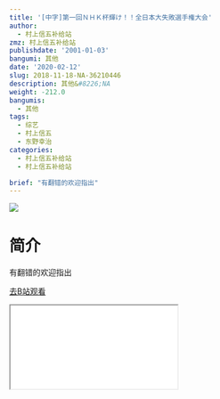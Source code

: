 ```yaml
---
title: '[中字]第一回ＮＨＫ杯輝け！！全日本大失敗選手権大会'
author:
  - 村上信五补给站
zmz: 村上信五补给站
publishdate: '2001-01-03'
bangumi: 其他
date: '2020-02-12'
slug: 2018-11-18-NA-36210446
description: 其他&#8226;NA
weight: -212.0
bangumis:
  - 其他
tags:
  - 综艺
  - 村上信五
  - 东野幸治
categories:
  - 村上信五补给站
  - 村上信五补给站

brief: "有翻错的欢迎指出"
---
```

![](https://raw.githubusercontent.com/tcgriffith/owaraisite/master/static/tmpimg/7fa4f23aa8498e643e74367f23e72d902dbe4079.jpg.480.jpg)
# 简介  
有翻错的欢迎指出  

[去B站观看](https://www.bilibili.com/video/av36210446/)
<div class ="resp-container"><iframe class="testiframe" src="//player.bilibili.com/player.html?aid=36210446"", scrolling="no", allowfullscreen="true" > </iframe></div> 
